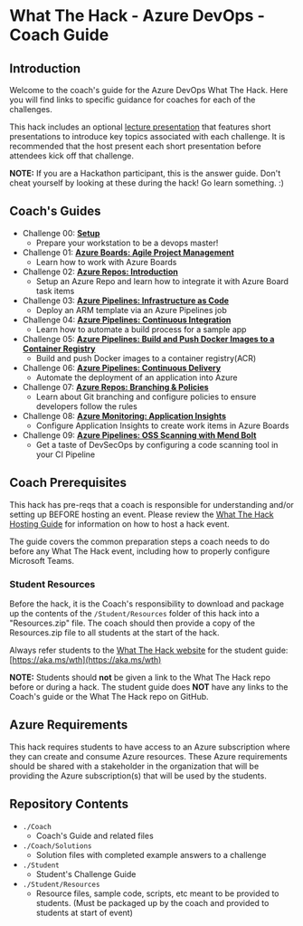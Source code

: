 # What The Hack - Azure DevOps - Coach Guide

## Introduction

Welcome to the coach's guide for the Azure DevOps What The Hack. Here you will find links to specific guidance for coaches for each of the challenges.

This hack includes an optional [lecture presentation](Lectures.pptx) that features short presentations to introduce key topics associated with each challenge. It is recommended that the host present each short presentation before attendees kick off that challenge.

**NOTE:** If you are a Hackathon participant, this is the answer guide. Don't cheat yourself by looking at these during the hack! Go learn something. :)

## Coach's Guides

- Challenge 00: **[Setup](./Solution-00.md)**
	 - Prepare your workstation to be a devops master!
- Challenge 01: **[Azure Boards: Agile Project Management](./Solution-01.md)**
	 - Learn how to work with Azure Boards
- Challenge 02: **[Azure Repos: Introduction](./Solution-02.md)**
	 - Setup an Azure Repo and learn how to integrate it with Azure Board task items
- Challenge 03: **[Azure Pipelines: Infrastructure as Code](./Solution-03.md)**
	 - Deploy an ARM template via an Azure Pipelines job
- Challenge 04: **[Azure Pipelines: Continuous Integration](./Solution-04.md)**
	 - Learn how to automate a build process for a sample app
- Challenge 05: **[Azure Pipelines: Build and Push Docker Images to a Container Registry](./Solution-05.md)**
	 - Build and push Docker images to a container registry(ACR)
- Challenge 06: **[Azure Pipelines: Continuous Delivery](./Solution-06.md)**
	 - Automate the deployment of an application into Azure
- Challenge 07: **[Azure Repos: Branching & Policies](./Solution-07.md)**
	 - Learn about Git branching and configure policies to ensure developers follow the rules
- Challenge 08: **[Azure Monitoring: Application Insights](./Solution-08.md)**
	 - Configure Application Insights to create work items in Azure Boards
- Challenge 09: **[Azure Pipelines: OSS Scanning with Mend Bolt](./Solution-09.md)**
	 - Get a taste of DevSecOps by configuring a code scanning tool in your CI Pipeline

## Coach Prerequisites

This hack has pre-reqs that a coach is responsible for understanding and/or setting up BEFORE hosting an event. Please review the [What The Hack Hosting Guide](https://aka.ms/wthhost) for information on how to host a hack event.

The guide covers the common preparation steps a coach needs to do before any What The Hack event, including how to properly configure Microsoft Teams.

### Student Resources

Before the hack, it is the Coach's responsibility to download and package up the contents of the `/Student/Resources` folder of this hack into a "Resources.zip" file. The coach should then provide a copy of the Resources.zip file to all students at the start of the hack.

Always refer students to the [What The Hack website](https://aka.ms/wth) for the student guide: [https://aka.ms/wth](https://aka.ms/wth)

**NOTE:** Students should **not** be given a link to the What The Hack repo before or during a hack. The student guide does **NOT** have any links to the Coach's guide or the What The Hack repo on GitHub.

## Azure Requirements

This hack requires students to have access to an Azure subscription where they can create and consume Azure resources. These Azure requirements should be shared with a stakeholder in the organization that will be providing the Azure subscription(s) that will be used by the students.

## Repository Contents

- `./Coach`
  - Coach's Guide and related files
- `./Coach/Solutions`
  - Solution files with completed example answers to a challenge
- `./Student`
  - Student's Challenge Guide
- `./Student/Resources`
  - Resource files, sample code, scripts, etc meant to be provided to students. (Must be packaged up by the coach and provided to students at start of event)
